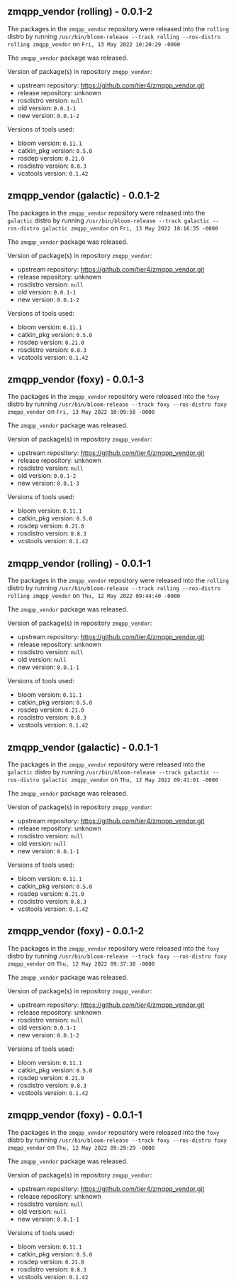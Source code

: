 ## zmqpp_vendor (rolling) - 0.0.1-2

The packages in the `zmqpp_vendor` repository were released into the `rolling` distro by running `/usr/bin/bloom-release --track rolling --ros-distro rolling zmqpp_vendor` on `Fri, 13 May 2022 10:20:29 -0000`

The `zmqpp_vendor` package was released.

Version of package(s) in repository `zmqpp_vendor`:

- upstream repository: https://github.com/tier4/zmqpp_vendor.git
- release repository: unknown
- rosdistro version: `null`
- old version: `0.0.1-1`
- new version: `0.0.1-2`

Versions of tools used:

- bloom version: `0.11.1`
- catkin_pkg version: `0.5.0`
- rosdep version: `0.21.0`
- rosdistro version: `0.8.3`
- vcstools version: `0.1.42`


## zmqpp_vendor (galactic) - 0.0.1-2

The packages in the `zmqpp_vendor` repository were released into the `galactic` distro by running `/usr/bin/bloom-release --track galactic --ros-distro galactic zmqpp_vendor` on `Fri, 13 May 2022 10:16:35 -0000`

The `zmqpp_vendor` package was released.

Version of package(s) in repository `zmqpp_vendor`:

- upstream repository: https://github.com/tier4/zmqpp_vendor.git
- release repository: unknown
- rosdistro version: `null`
- old version: `0.0.1-1`
- new version: `0.0.1-2`

Versions of tools used:

- bloom version: `0.11.1`
- catkin_pkg version: `0.5.0`
- rosdep version: `0.21.0`
- rosdistro version: `0.8.3`
- vcstools version: `0.1.42`


## zmqpp_vendor (foxy) - 0.0.1-3

The packages in the `zmqpp_vendor` repository were released into the `foxy` distro by running `/usr/bin/bloom-release --track foxy --ros-distro foxy zmqpp_vendor` on `Fri, 13 May 2022 10:09:58 -0000`

The `zmqpp_vendor` package was released.

Version of package(s) in repository `zmqpp_vendor`:

- upstream repository: https://github.com/tier4/zmqpp_vendor.git
- release repository: unknown
- rosdistro version: `null`
- old version: `0.0.1-2`
- new version: `0.0.1-3`

Versions of tools used:

- bloom version: `0.11.1`
- catkin_pkg version: `0.5.0`
- rosdep version: `0.21.0`
- rosdistro version: `0.8.3`
- vcstools version: `0.1.42`


## zmqpp_vendor (rolling) - 0.0.1-1

The packages in the `zmqpp_vendor` repository were released into the `rolling` distro by running `/usr/bin/bloom-release --track rolling --ros-distro rolling zmqpp_vendor` on `Thu, 12 May 2022 09:44:40 -0000`

The `zmqpp_vendor` package was released.

Version of package(s) in repository `zmqpp_vendor`:

- upstream repository: https://github.com/tier4/zmqpp_vendor.git
- release repository: unknown
- rosdistro version: `null`
- old version: `null`
- new version: `0.0.1-1`

Versions of tools used:

- bloom version: `0.11.1`
- catkin_pkg version: `0.5.0`
- rosdep version: `0.21.0`
- rosdistro version: `0.8.3`
- vcstools version: `0.1.42`


## zmqpp_vendor (galactic) - 0.0.1-1

The packages in the `zmqpp_vendor` repository were released into the `galactic` distro by running `/usr/bin/bloom-release --track galactic --ros-distro galactic zmqpp_vendor` on `Thu, 12 May 2022 09:41:01 -0000`

The `zmqpp_vendor` package was released.

Version of package(s) in repository `zmqpp_vendor`:

- upstream repository: https://github.com/tier4/zmqpp_vendor.git
- release repository: unknown
- rosdistro version: `null`
- old version: `null`
- new version: `0.0.1-1`

Versions of tools used:

- bloom version: `0.11.1`
- catkin_pkg version: `0.5.0`
- rosdep version: `0.21.0`
- rosdistro version: `0.8.3`
- vcstools version: `0.1.42`


## zmqpp_vendor (foxy) - 0.0.1-2

The packages in the `zmqpp_vendor` repository were released into the `foxy` distro by running `/usr/bin/bloom-release --track foxy --ros-distro foxy zmqpp_vendor` on `Thu, 12 May 2022 09:37:30 -0000`

The `zmqpp_vendor` package was released.

Version of package(s) in repository `zmqpp_vendor`:

- upstream repository: https://github.com/tier4/zmqpp_vendor.git
- release repository: unknown
- rosdistro version: `null`
- old version: `0.0.1-1`
- new version: `0.0.1-2`

Versions of tools used:

- bloom version: `0.11.1`
- catkin_pkg version: `0.5.0`
- rosdep version: `0.21.0`
- rosdistro version: `0.8.3`
- vcstools version: `0.1.42`


## zmqpp_vendor (foxy) - 0.0.1-1

The packages in the `zmqpp_vendor` repository were released into the `foxy` distro by running `/usr/bin/bloom-release --track foxy --ros-distro foxy zmqpp_vendor` on `Thu, 12 May 2022 09:29:29 -0000`

The `zmqpp_vendor` package was released.

Version of package(s) in repository `zmqpp_vendor`:

- upstream repository: https://github.com/tier4/zmqpp_vendor.git
- release repository: unknown
- rosdistro version: `null`
- old version: `null`
- new version: `0.0.1-1`

Versions of tools used:

- bloom version: `0.11.1`
- catkin_pkg version: `0.5.0`
- rosdep version: `0.21.0`
- rosdistro version: `0.8.3`
- vcstools version: `0.1.42`


